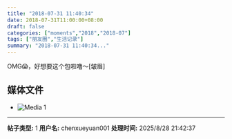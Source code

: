 ```yaml
---
title: "2018-07-31 11:40:34"
date: 2018-07-31T11:00:00+08:00
draft: false
categories: ["moments","2018","2018-07"]
tags: ["朋友圈","生活记录"]
summary: "2018-07-31 11:40:34..."
---
```


OMG😱，好想要这个包啦噜～[皱眉]

## 媒体文件

- ![Media 1](/Moments/photos/2018-07-31/201807311140340.jpg)

---

**帖子类型:** 1
**用户名:** chenxueyuan001
**处理时间:** 2025/8/28 21:42:37